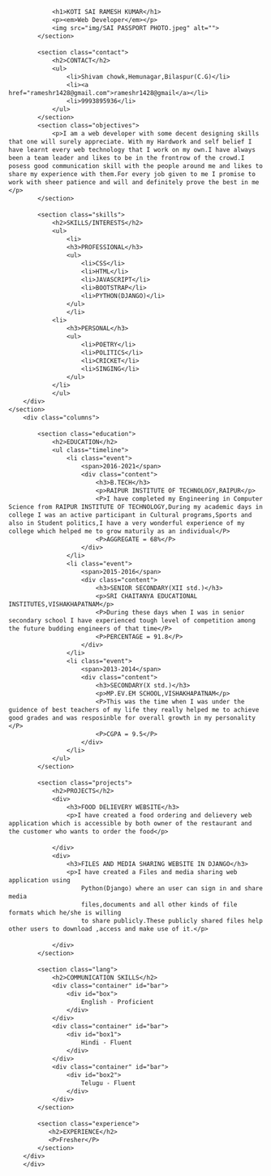 <!DOCTYPE html>
<html lang="en">
<head>
    <meta charset="UTF-8">
    <meta http-equiv="X-UA-Compatible" content="IE=edge">
    <meta name="viewport" content="width=device-width, initial-scale=1.0">
    <title>My resume</title>
    <link rel="stylesheet" href="css/resume.css">
    <link rel="stylesheet" media="screen and (max-width: 1300px)" href="css/phone.css">
    <link rel="stylesheet" media="screen and (max-width: 1040px)" href="css/phone2.css">
    <link rel="stylesheet" media="screen and (max-width: 888px)" href="css/phone3.css">
    <link rel="stylesheet" media="screen and (max-width: 715px)" href="css/phone4.css">
    <link rel="stylesheet" media="screen and (max-width: 630px)" href="css/phone5.css">
    <link rel="stylesheet" media="screen and (max-width: 440px)" href="css/phone6.css">
    <link rel="preconnect" href="https://fonts.googleapis.com">
    <link rel="preconnect" href="https://fonts.gstatic.com" crossorigin>
    <link href="https://fonts.googleapis.com/css2?family=Ubuntu+Condensed&display=swap" rel="stylesheet">
</head>
<body>
    <div class="resume_page">
        <div class="columns">
            <section class="profile">

                <h1>KOTI SAI RAMESH KUMAR</h1>
                <p><em>Web Developer</em></p>
                <img src="img/SAI PASSPORT PHOTO.jpeg" alt="">
            </section>
        
            <section class="contact">
                <h2>CONTACT</h2>
                <ul>
                    <li>Shivam chowk,Hemunagar,Bilaspur(C.G)</li>
                    <li><a href="rameshr1428@gmail.com">rameshr1428@gmail</a></li>
                    <li>9993895936</li>
                </ul>
            </section>
            <section class="objectives">
                <p>I am a web developer with some decent designing skills that one will surely appreciate. With my Hardwork and self belief I have learnt every web technology that I work on my own.I have always been a team leader and likes to be in the frontrow of the crowd.I posess good communication skill with the people around me and likes to share my experience with them.For every job given to me I promise to work with sheer patience and will and definitely prove the best in me </p>
            </section>
        
            <section class="skills">
                <h2>SKILLS/INTERESTS</h2>
                <ul>
                    <li>
                    <h3>PROFESSIONAL</h3>
                    <ul>
                        <li>CSS</li>
                        <li>HTML</li>
                        <li>JAVASCRIPT</li>
                        <li>BOOTSTRAP</li>
                        <li>PYTHON(DJANGO)</li>
                    </ul>
                    </li>
                <li>
                    <h3>PERSONAL</h3>
                    <ul>
                        <li>POETRY</li>
                        <li>POLITICS</li>
                        <li>CRICKET</li>
                        <li>SINGING</li>
                    </ul>
                </li>    
                </ul>
        </div>
    </section>
        <div class="columns">

            <section class="education">
                <h2>EDUCATION</h2>
                <ul class="timeline">
                    <li class="event">
                        <span>2016-2021</span>
                        <div class="content">
                            <h3>B.TECH</h3>
                            <p>RAIPUR INSTITUTE OF TECHNOLOGY,RAIPUR</p>
                            <P>I have completed my Engineering in Computer Science from RAIPUR INSTITUTE OF TECHNOLOGY,During my academic days in college I was an active participant in Cultural programs,Sports and also in Student politics,I have a very wonderful experience of my college which helped me to grow maturily as an individual</P>
                            <P>AGGREGATE = 68%</P>
                        </div>
                    </li>
                    <li class="event">
                        <span>2015-2016</span>
                        <div class="content">
                            <h3>SENIOR SECONDARY(XII std.)</h3>
                            <p>SRI CHAITANYA EDUCATIONAL INSTITUTES,VISHAKHAPATNAM</p>
                            <P>During these days when I was in senior secondary school I have experienced tough level of competition among the future budding engineers of that time</P>
                            <P>PERCENTAGE = 91.8</P>
                        </div>
                    </li>
                    <li class="event">
                        <span>2013-2014</span>
                        <div class="content">
                            <h3>SECONDARY(X std.)</h3>
                            <p>MP.EV.EM SCHOOL,VISHAKHAPATNAM</p>
                            <P>This was the time when I was under the guidence of best teachers of my life they really helped me to achieve good grades and was resposinble for overall growth in my personality </P>
                            <P>CGPA = 9.5</P>
                        </div>
                    </li>
                </ul>
            </section>
        
            <section class="projects">
                <h2>PROJECTS</h2>
                <div>
                    <h3>FOOD DELIEVERY WEBSITE</h3>
                    <p>I have created a food ordering and delievery web application which is accessible by both owner of the restaurant and the customer who wants to order the food</p>
        
                </div>
                <div>
                    <h3>FILES AND MEDIA SHARING WEBSITE IN DJANGO</h3>
                    <p>I have created a Files and media sharing web application using
                        Python(Django) where an user can sign in and share media
                        files,documents and all other kinds of file formats which he/she is willing
                        to share publicly.These publicly shared files help other users to download ,access and make use of it.</p>
        
                </div>
            </section>

            <section class="lang">
                <h2>COMMUNICATION SKILLS</h2>
                <div class="container" id="bar">
                    <div id="box">
                        English - Proficient
                    </div>
                </div>
                <div class="container" id="bar">
                    <div id="box1">
                        Hindi - Fluent
                    </div>
                </div>
                <div class="container" id="bar">
                    <div id="box2">
                        Telugu - Fluent
                    </div>
                </div>
            </section>
        
            <section class="experience">
               <h2>EXPERIENCE</h2>
               <P>Fresher</P> 
            </section>
        </div>
        </div>
